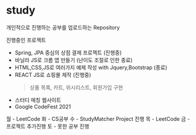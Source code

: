 # study
개인적으로 진행하는 공부를 업로드하는 Repository


진행중인 프로젝트
- Spring, JPA 중심의 상점 결제 프로젝트 (진행중)
- 바닐라 JS로 크롬 앱 만들기 (난이도 조절로 인한 종료)
- HTML,CSS,JS로 여러가지 예제 작성 with Jquery,Bootstrap (종료)
- REACT JS로 쇼핑몰 제작 (진행중)
  > 상품 목록, 카트, 위시리스트, 회원가입 구현
- 스터디 매칭 웹사이트
- Google CodeFest 2021

월 - LeetCode
화 - CS공부
수 - StudyMatcher Project 진행
목 - LeetCode
금 - 프로젝트 추가진행
토 - 못한 공부 진행
